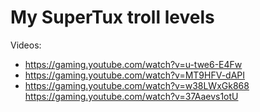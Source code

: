 # My SuperTux troll levels

Videos:

* https://gaming.youtube.com/watch?v=u-twe6-E4Fw
* https://gaming.youtube.com/watch?v=MT9HFV-dAPI
* https://gaming.youtube.com/watch?v=w38LWxGk868 https://gaming.youtube.com/watch?v=37Aaevs1otU
